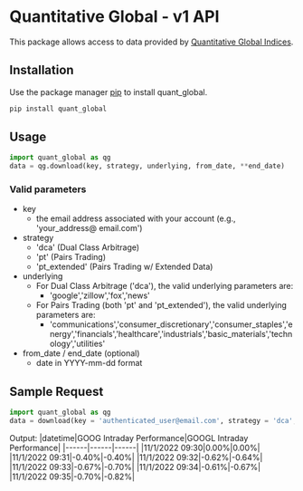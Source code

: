 # Quantitative Global - v1 API

This package allows access to data provided by [Quantitative Global Indices](https://qg-indices.com/).

## Installation

Use the package manager [pip](https://pip.pypa.io/en/stable/) to install quant_global.

```bash
pip install quant_global
```

## Usage

```python
import quant_global as qg
data = qg.download(key, strategy, underlying, from_date, **end_date)
```
### Valid parameters
- key
  - the email address associated with your account (e.g., 'your_address@ email.com')
- strategy
  - 'dca' (Dual Class Arbitrage)
  - 'pt' (Pairs Trading)
  - 'pt_extended' (Pairs Trading w/ Extended Data)
- underlying
  - For Dual Class Arbitrage ('dca'), the valid underlying parameters are:
    - 'google','zillow','fox','news'
  - For Pairs Trading (both 'pt' and 'pt_extended'), the valid underlying parameters are:
    - 'communications','consumer_discretionary','consumer_staples','energy','financials','healthcare','industrials','basic_materials','technology','utilities'
- from_date / end_date (optional)
  - date in YYYY-mm-dd format
  
## Sample Request

```python
import quant_global as qg
data = download(key = 'authenticated_user@email.com', strategy = 'dca', underlying = 'google', from_date = '2022-11-01')
```
Output:
|datetime|GOOG Intraday Performance|GOOGL Intraday Performance|
|------|------|------|
|11/1/2022 09:30|0.00%|0.00%|
|11/1/2022 09:31|-0.40%|-0.40%|
|11/1/2022 09:32|-0.62%|-0.64%|
|11/1/2022 09:33|-0.67%|-0.70%|
|11/1/2022 09:34|-0.61%|-0.67%|
|11/1/2022 09:35|-0.70%|-0.82%|
